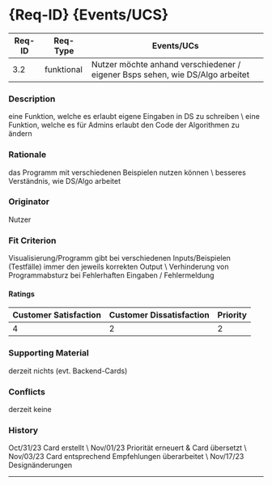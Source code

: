 # {Req-ID} {Events/UCS}

| Req-ID | Req-Type | Events/UCs                             					  |
|--------|----------|-----------------------------------------------------------------------------|
| 3.2    |funktional|Nutzer möchte anhand verschiedener / eigener Bsps sehen, wie DS/Algo arbeitet|

### Description
eine Funktion, welche es erlaubt eigene Eingaben in DS zu schreiben \\ 
eine Funktion, welche es für Admins erlaubt den Code der Algorithmen zu ändern

### Rationale
das Programm mit verschiedenen Beispielen nutzen können \\ 
besseres Verständnis, wie DS/Algo arbeitet

### Originator
Nutzer

### Fit Criterion
Visualisierung/Programm gibt bei verschiedenen Inputs/Beispielen (Testfälle) immer den jeweils korrekten Output \\ 
Verhinderung von Programmabsturz bei Fehlerhaften Eingaben / Fehlermeldung

#### Ratings
| Customer Satisfaction | Customer Dissatisfaction | Priority |
|-----------------------|--------------------------|----------|
| 4                     | 2      	  	   | 2	      |

### Supporting Material
derzeit nichts (evt. Backend-Cards)

### Conflicts
derzeit keine

### History
Oct/31/23 Card erstellt \\ 
Nov/01/23 Priorität erneuert & Card übersetzt \\ 
Nov/03/23 Card entsprechend Empfehlungen überarbeitet \\ 
Nov/17/23 Designänderungen

---
